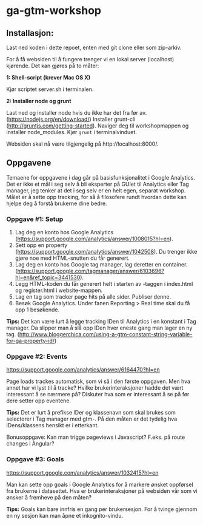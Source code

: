 # ga-gtm-workshop

## Installasjon:
Last ned koden i dette repoet, enten med git clone eller som zip-arkiv.


For å få websiden til å fungere trenger vi en lokal server (localhost) kjørende. Det kan gjøres på to måter:

**1: Shell-script (krever Mac OS X)**

Kjør scriptet server.sh i terminalen. 


**2: Installer node og grunt**

Last ned og installer node hvis du ikke har det fra før av. (https://nodejs.org/en/download/)
Installer grunt-cli (http://gruntjs.com/getting-started).
Naviger deg til workshopmappen og installer node_modules.
Kjør `grunt` i terminalvinduet. 

Websiden skal nå være tilgjengelig på http://localhost:8000/.



## Oppgavene

Temaene for oppgavene i dag går på basisfunksjonalitet i Google Analytics. Det er ikke et mål i seg selv å bli eksperter på GUIet til Analytics eller Tag manager, jeg tenker at det i seg selv er en helt egen, separat workshop. Målet er å sette opp tracking, for så å filosofere rundt hvordan dette kan hjelpe deg å forstå brukerne dine bedre.


### Oppgave #1: Setup
1. Lag deg en konto hos Google Analytics (https://support.google.com/analytics/answer/1008015?hl=en). 
2. Sett opp en property (https://support.google.com/analytics/answer/1042508). Du trenger ikke gjøre noe med HTML-snutten du får generert. 
3. Lag deg en konto hos Google tag manager, lag deretter en container. (https://support.google.com/tagmanager/answer/6103696?hl=en&ref_topic=3441530). 
4. Legg HTML-koden du får generert helt i starten av <body>-taggen i index.html og register.html i website-mappen. 
5. Lag en tag som tracker page hits på alle sider. Publiser denne.
6. Besøk Google Analytics. Under fanen Reporting > Real time skal du få opp 1 besøkende.


**Tips:**
Det kan være lurt å legge tracking IDen til Analytics i en konstant i Tag manager. Da slipper man å slå opp IDen hver eneste gang man lager en ny tag. (http://www.bloggerchica.com/using-a-gtm-constant-string-variable-for-ga-property-id/)



### Oppgave #2: Events
https://support.google.com/analytics/answer/6164470?hl=en

Page loads trackes automatisk, som vi så i den første oppgaven. Men hva annet har vi lyst til å tracke? Hvilke brukerinteraksjoner hadde det vært interessant å se nærmere på? Diskuter hva som er interessant å se på før dere setter opp eventene.

**Tips:**
Det er lurt å prefikse IDer og klassenavn som skal brukes som selectorer i Tag manager med gtm-. På den måten er det tydelig hva IDens/klassens hensikt er i etterkant. 

Bonusoppgave: Kan man trigge pageviews i Javascript? F.eks. på route changes i Angular?


### Oppgave #3: Goals 
https://support.google.com/analytics/answer/1032415?hl=en

Man kan sette opp goals i Google Analytics for å markere ønsket oppførsel fra brukerne i datasettet. Hva er brukerinteraksjoner på websiden vår som vi ønsker å fremheve på den måten?

**Tips:**
Goals kan bare innfris en gang per brukersesjon. For å tvinge gjennom en ny sesjon kan man åpne et inkognito-vindu.






